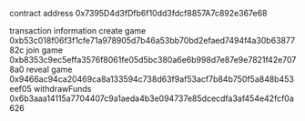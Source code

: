 contract address
0x7395D4d3fDfb6f10dd3fdcf8857A7c892e367e68

transaction information
create game 0xb53c018f06f3f1cfe71a978905d7b46a53bb70bd2efaed7494f4a30b6387782c
join game 0xb8353c9ec5effa3576f8061fe05d5bc380a6e6b998d7e87e9e7821f42e7078a0
reveal game 0x9466ac94ca20469ca8a133594c738d63f9af53acf7b84b750f5a848b453eef05
withdrawFunds 0x6b3aaa14115a7704407c9a1aeda4b3e094737e85dcecdfa3af454e42fcf0a626
